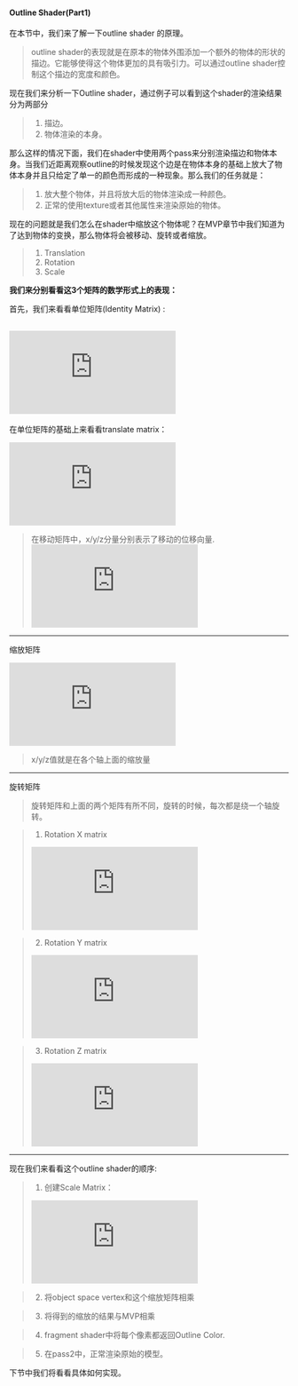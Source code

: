#### Outline Shader(Part1)
在本节中，我们来了解一下outline shader 的原理。
>outline shader的表现就是在原本的物体外围添加一个额外的物体的形状的描边。它能够使得这个物体更加的具有吸引力。可以通过outline shader控制这个描边的宽度和颜色。

现在我们来分析一下Outline shader，通过例子可以看到这个shader的渲染结果分为两部分
>1. 描边。
>2. 物体渲染的本身。

那么这样的情况下面，我们在shader中使用两个pass来分别渲染描边和物体本身。当我们近距离观察outline的时候发现这个边是在物体本身的基础上放大了物体本身并且只给定了单一的颜色而形成的一种现象。那么我们的任务就是：
>1. 放大整个物体，并且将放大后的物体渲染成一种颜色。
>2. 正常的使用texture或者其他属性来渲染原始的物体。

现在的问题就是我们怎么在shader中缩放这个物体呢？在MVP章节中我们知道为了达到物体的变换，那么物体将会被移动、旋转或者缩放。
>1. Translation
>2. Rotation
>3. Scale

**我们来分别看看这3个矩阵的数学形式上的表现：**

首先，我们来看看单位矩阵(Identity Matrix) :

![Indentity Matrix](http://latex.codecogs.com/gif.latex?Identity%20Matrix%20%3D%20%5Cleft%5B%20%5Cbegin%20%7Bmatrix%7D%201%20%26%200%20%26%200%20%26%200%5C%5C%5C%200%20%26%201%20%26%200%20%26%200%5C%5C%5C%200%20%26%200%20%26%201%20%26%200%20%5C%5C%5C%200%20%26%200%20%26%200%20%26%201%20%5Cend%7Bmatrix%7D%20%5Cright%5D)
---
在单位矩阵的基础上来看看translate matrix： 

![Translation Matrix](http://latex.codecogs.com/gif.latex?Translate%20Matrix%20%3D%20%5Cleft%5B%20%5Cbegin%7Bmatrix%7D%201%20%26%200%20%26%200%20%26%20x%5C%5C%5C%200%20%26%201%20%26%200%20%26%20y%5C%5C%5C%200%20%26%200%20%26%201%20%26%20z%20%5C%5C%5C%200%20%26%200%20%26%200%20%26%201%20%5Cend%7Bmatrix%7D%20%5Cright%5D)
 >在移动矩阵中，x/y/z分量分别表示了移动的位移向量.![Formula](http://latex.codecogs.com/gif.latex?Translation%20matrix%20%5Ctimes%20Object%20Matrix%20%3D%20Translated%20Object%20Matrix)

 ---
 缩放矩阵

![Scale Matrix](http://latex.codecogs.com/gif.latex?%24%24Scale%20Matrix%20%3D%20%5Cleft%5B%20%5Cbegin%7Bmatrix%7D%20x%20%26%200%20%26%200%20%26%200%5C%5C%5C%200%20%26%20y%20%26%200%20%26%200%5C%5C%5C%200%20%26%200%20%26%20z%26%200%20%5C%5C%5C%200%20%26%200%20%26%200%20%26%201%20%5Cend%7Bmatrix%7D%20%5Cright%5D%24%24)
 > x/y/z值就是在各个轴上面的缩放量
 > 
---
旋转矩阵
>旋转矩阵和上面的两个矩阵有所不同，旋转的时候，每次都是绕一个轴旋转。

>1. Rotation X matrix
>
>![Rotation X Matrix](http://latex.codecogs.com/gif.latex?%24%24%5Cleft%5B%20%5Cbegin%20%7Bmatrix%7D%201%20%26%200%20%26%200%20%26%200%5C%5C%5C%200%20%26%20%5Ccos%5Ctheta%20%26%20-%5Csin%5Ctheta%20%26%200%5C%5C%5C%200%20%26%5Csin%5Ctheta%20%26%20%5Ccos%5Ctheta%20%26%200%20%5C%5C%5C%200%20%26%200%20%26%200%20%26%201%20%5Cend%7Bmatrix%7D%20%5Cright%5D%24%24)

>2. Rotation Y matrix
>
>![Rotation Y Matrix](http://latex.codecogs.com/gif.latex?%24%24%5Cleft%5B%20%5Cbegin%20%7Bmatrix%7D%20%5Ccos%5Ctheta%20%26%200%20%26%5Csin%5Ctheta%20%26%200%5C%5C%5C%200%20%26%201%20%26%200%20%26%200%5C%5C%5C%20-%5Csin%5Ctheta%20%26%200%20%26%20%5Ccos%5Ctheta%20%26%200%20%5C%5C%5C%200%20%26%200%20%26%200%20%26%201%20%5Cend%7Bmatrix%7D%20%5Cright%5D%24%24)

>3. Rotation Z matrix
>
>![Rotation Z Matrix](http://latex.codecogs.com/gif.latex?%24%24%20%5Cleft%5B%20%5Cbegin%20%7Bmatrix%7D%20%5Ccos%5Ctheta%20%26%20-%5Csin%5Ctheta%20%26%200%20%26%200%5C%5C%5C%20%5Csin%5Ctheta%20%26%20%5Ccos%5Ctheta%20%26%200%20%26%200%5C%5C%5C%200%20%26%200%20%26%201%20%26%200%20%5C%5C%5C%200%20%26%200%20%26%200%20%26%201%20%5Cend%7Bmatrix%7D%20%5Cright%5D%20%24%24)

---
现在我们来看看这个outline shader的顺序:
>1. 创建Scale Matrix：
>
>![Outline Scale Matrix](http://latex.codecogs.com/gif.latex?%24%24%5Cleft%5B%20%5Cbegin%7Bmatrix%7D%201&plus;outline_width%20%26%200%20%26%200%20%26%200%5C%5C%5C%200%20%26%201&plus;outline_width%20%26%200%20%26%200%5C%5C%5C%200%20%26%200%20%26%201&plus;outline_width%26%200%20%5C%5C%5C%200%20%26%200%20%26%200%20%26%201%20%5Cend%7Bmatrix%7D%20%5Cright%5D%24%24)

>2. 将object space vertex和这个缩放矩阵相乘

>3. 将得到的缩放的结果与MVP相乘

>4. fragment shader中将每个像素都返回Outline Color.

>5. 在pass2中，正常渲染原始的模型。

下节中我们将看看具体如何实现。
